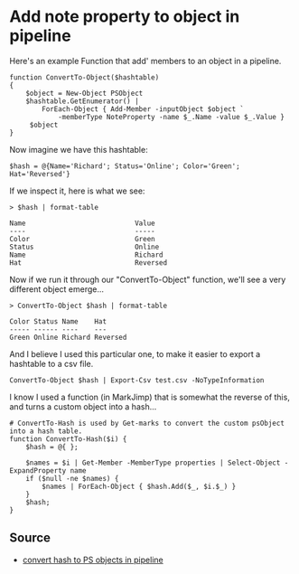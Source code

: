 ﻿# Add note property to object in pipeline


Here's an example Function that add' members to an object in a pipeline.

	function ConvertTo-Object($hashtable)
	{
		$object = New-Object PSObject
		$hashtable.GetEnumerator() |
			ForEach-Object { Add-Member -inputObject $object `
				-memberType NoteProperty -name $_.Name -value $_.Value }
		 $object
	}

Now imagine we have this hashtable:


	$hash = @{Name='Richard'; Status='Online'; Color='Green'; Hat='Reversed'}

If we inspect it, here is what we see:

	> $hash | format-table

	Name                           Value
	----                           -----
	Color                          Green
	Status                         Online
	Name                           Richard
	Hat                            Reversed

Now if we run it through our "ConvertTo-Object" function, we'll see a very different object emerge...


	> ConvertTo-Object $hash | format-table

	Color Status Name    Hat
	----- ------ ----    ---
	Green Online Richard Reversed


And I believe I used this particular one, to make it easier to export a hashtable to a csv file.

	ConvertTo-Object $hash | Export-Csv test.csv -NoTypeInformation


I know I used a function (in MarkJimp) that is somewhat the reverse of this, and turns a custom object into a hash...

	# ConvertTo-Hash is used by Get-marks to convert the custom psObject into a hash table.
	function ConvertTo-Hash($i) {
		$hash = @{ };

		$names = $i | Get-Member -MemberType properties | Select-Object -ExpandProperty name
		if ($null -ne $names) {
			$names | ForEach-Object { $hash.Add($_, $i.$_) }
		}
		$hash;
	}






## Source

- [convert hash to PS objects in pipeline](https://community.idera.com/database-tools/powershell/ask_the_experts/f/learn_powershell_from_don_jones-24/2824/exporting-key-value-pair-using-export-csv-cmdlet)